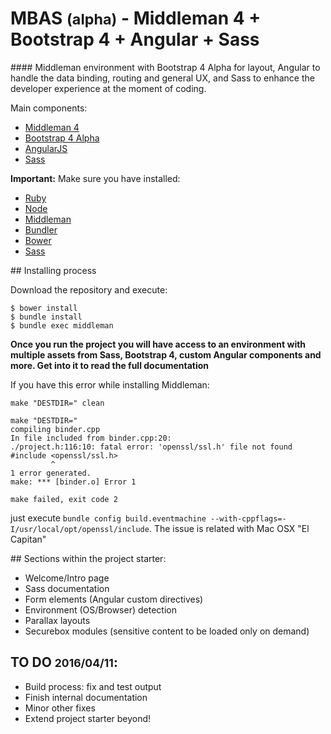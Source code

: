 # MBAS <small>(alpha)</small> - Middleman 4 + Bootstrap 4 + Angular + Sass

#### Middleman environment with Bootstrap 4 Alpha for layout, Angular to handle the data binding, routing and general UX, and Sass to enhance the developer experience at the moment of coding.

Main components:
* [Middleman 4](https://middlemanapp.com/)
* [Bootstrap 4 Alpha](http://v4-alpha.getbootstrap.com/)
* [AngularJS](https://angularjs.org/)
* [Sass](http://sass-lang.com/)

**Important:** Make sure you have installed:
* [Ruby](https://www.ruby-lang.org/en/documentation/installation/#package-management-systems)
* [Node](https://nodejs.org/en/)
* [Middleman](https://middlemanapp.com/)
* [Bundler](http://bundler.io/)
* [Bower](http://bower.io/)
* [Sass](http://sass-lang.com/install)

## Installing process

Download the repository and execute:

```
$ bower install
$ bundle install
$ bundle exec middleman
```

**Once you run the project you will have access to an environment with multiple assets from Sass, Bootstrap 4, custom Angular components and more. Get into it to read the full documentation**

If you have this error while installing Middleman:

```
make "DESTDIR=" clean

make "DESTDIR="
compiling binder.cpp
In file included from binder.cpp:20:
./project.h:116:10: fatal error: 'openssl/ssl.h' file not found
#include <openssl/ssl.h>
         ^
1 error generated.
make: *** [binder.o] Error 1

make failed, exit code 2
```

just execute `bundle config build.eventmachine --with-cppflags=-I/usr/local/opt/openssl/include`. The issue is 
related with Mac OSX "El Capitan"

## Sections within the project starter:
* Welcome/Intro page
* Sass documentation
* Form elements (Angular custom directives)
* Environment (OS/Browser) detection
* Parallax layouts
* Securebox modules (sensitive content to be loaded only on demand)

## TO DO <small>2016/04/11</small>:
* Build process: fix and test output
* Finish internal documentation
* Minor other fixes
* Extend project starter beyond!